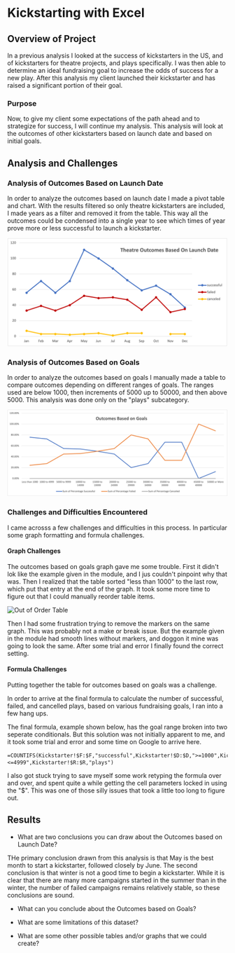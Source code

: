 # Kickstarting with Excel

## Overview of Project

In a previous analysis I looked at the success of kickstarters in the US, and of kickstarters for theatre projects, and plays specifically. I was then able to determine an ideal fundraising goal to increase the odds of success for a new play. After this analysis my client launched their kickstarter and has raised a significant portion of their goal. 

### Purpose

Now, to give my client some expectations of the path ahead and to strategize for success, I will continue my analysis. This analysis will look at the outcomes of other kickstarters based on launch date and based on initial goals.

## Analysis and Challenges

### Analysis of Outcomes Based on Launch Date

In order to analyze the outcomes based on launch date I made a pivot table and chart. With the results filtered so only theatre kickstarters are included, I made years as a filter and removed it from the table. This way all the outcomes could be condensed into a single year to see which times of year prove more or less successful to launch a kickstarter. 

![Outcomes BAsed on Launch Date](https://github.com/Olibabba/Week1_Excel_HW/blob/homework_prep/Resources/Theatre_Outcomes_vs_Launch.png)

### Analysis of Outcomes Based on Goals

In order to analyze the outcomes based on goals I manually made a table to compare outcomes depending on different ranges of goals. The ranges used are below 1000, then increments of 5000 up to 50000, and then above 5000. This analysis was done only on the "plays" subcategory. 

![Outcomes Based on Goals](https://github.com/Olibabba/Week1_Excel_HW/blob/homework_prep/Resources/Outcomes_vs_Goals.png)

### Challenges and Difficulties Encountered

I came acrosss a few challenges and difficulties in this process. In particular some graph formatting and formula challenges.

#### Graph Challenges

The outcomes based on goals graph gave me some trouble. First it didn't lok like the example given in the module, and I jus couldn't pinpoint why that was. Then I realized that the table sorted "less than 1000" to the last row, which put that entry at the end of the graph. It took some more time to figure out that I could manually reorder table items. 

![Out of Order Table]()

Then I had some frustration trying to remove the markers on the same graph. This was probably not a make or break issue. But the example given in the module had smooth lines without markers, and doggon it mine was going to look the same. After some trial and error I finally found the correct setting.

#### Formula Challenges

Putting together the table for outcomes based on goals was a challenge.

In order to arrive at the final formula to calculate the number of successful, failed, and cancelled plays, based on various fundraising goals, I ran into a few hang ups.

The final formula, example shown below, has the goal range broken into two seperate conditionals. But this solution was not initially apparent to me, and it took some trial and error and some time on Google to arrive here.
```
=COUNTIFS(Kickstarter!$F:$F,"successful",Kickstarter!$D:$D,">=1000",Kickstarter!$D:$D,"<=4999",Kickstarter!$R:$R,"plays")
```
I also got stuck trying to save myself some work retyping the formula over and over, and spent quite a while getting the cell parameters locked in using the "$". This was one of those silly issues that took a little too long to figure out.

## Results

- What are two conclusions you can draw about the Outcomes based on Launch Date?

 THe primary conclusion drawn from this analysis is that May is the best month to start a kickstarter, followed closely by June. The second conclusion is that winter is not a good time to begin a kickstarter. While it is clear that there are many more campaigns started in the summer than in the winter, the number of failed campaigns remains relatively stable, so these conclusions are sound.

- What can you conclude about the Outcomes based on Goals?


- What are some limitations of this dataset?

- What are some other possible tables and/or graphs that we could create?
